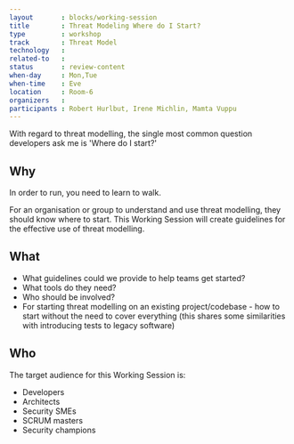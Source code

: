```yaml
---
layout       : blocks/working-session
title        : Threat Modeling Where do I Start?
type         : workshop
track        : Threat Model
technology   :
related-to   :
status       : review-content
when-day     : Mon,Tue
when-time    : Eve
location     : Room-6
organizers   :
participants : Robert Hurlbut, Irene Michlin, Mamta Vuppu
---
```


With regard to threat modelling, the single most common question developers ask me is 'Where do I start?'

## Why

In order to run, you need to learn to walk. 

For an organisation or group to understand and use threat modelling, they should know where to start. This Working Session will create guidelines for the effective use of threat modelling.

## What

- What guidelines could we provide to help teams get started?
- What tools do they need?
- Who should be involved? 
- For starting threat modelling on an existing project/codebase - how to start without the need to cover everything (this shares some similarities with introducing tests to legacy software)

## Who

The target audience for this Working Session is:

- Developers
- Architects
- Security SMEs
- SCRUM masters
- Security champions
